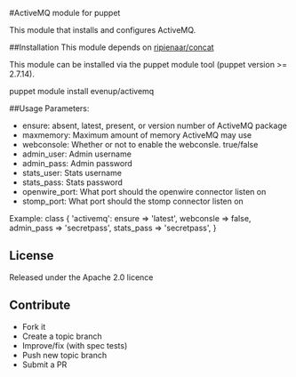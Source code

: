 #ActiveMQ module for puppet

This module that installs and configures ActiveMQ.


##Installation
This module depends on [ripienaar/concat](http://forge.puppetlabs.com/ripienaar/concat)

This module can be installed via the puppet module tool (puppet version >= 2.7.14).

  puppet module install evenup/activemq

##Usage
Parameters:

* ensure: absent, latest, present, or version number of ActiveMQ package
* maxmemory: Maximum amount of memory ActiveMQ may use
* webconsole: Whether or not to enable the webconsle.  true/false
* admin_user: Admin username
* admin_pass: Admin password
* stats_user: Stats username
* stats_pass: Stats password
* openwire_port: What port should the openwire connector listen on
* stomp_port: What port should the stomp connector listen on

Example:
  class { 'activemq':
    ensure      => 'latest',
    webconsle   => false,
    admin_pass  => 'secretpass',
    stats_pass  => 'secretpass',
  }


## License
Released under the Apache 2.0 licence

## Contribute
* Fork it
* Create a topic branch
* Improve/fix (with spec tests)
* Push new topic branch
* Submit a PR